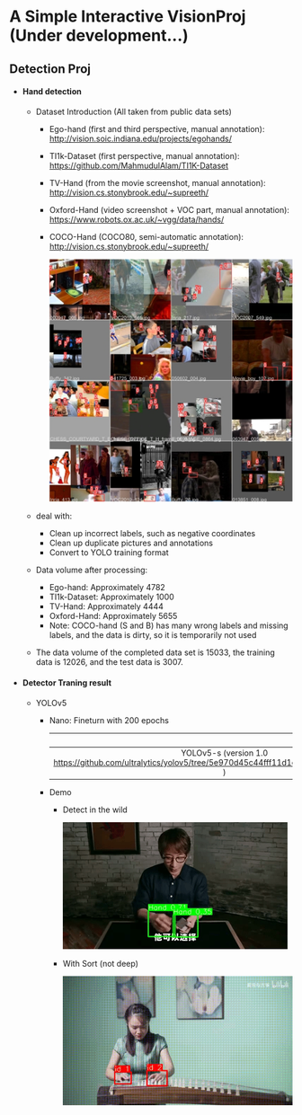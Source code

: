 # A Simple Interactive VisionProj (Under development...)

## Detection Proj

- #### Hand detection 

  - Dataset Introduction (All taken from public data sets)
    - Ego-hand (first and third perspective, manual annotation):  http://vision.soic.indiana.edu/projects/egohands/
    
    - TI1k-Dataset (first perspective, manual annotation): https://github.com/MahmudulAlam/TI1K-Dataset
    
    - TV-Hand (from the movie screenshot, manual annotation): http://vision.cs.stonybrook.edu/~supreeth/
    
    - Oxford-Hand (video screenshot + VOC part, manual annotation): https://www.robots.ox.ac.uk/~vgg/data/hands/
    
    - COCO-Hand (COCO80, semi-automatic annotation): http://vision.cs.stonybrook.edu/~supreeth/
    
      ![img](https://github.com/Complicateddd/SimInteract/blob/master/demo/YOLOv5/train_batch0.jpg)
    
  - deal with:
    - Clean up incorrect labels, such as negative coordinates
    - Clean up duplicate pictures and annotations
    - Convert to YOLO training format
    
  - Data volume after processing:
    - Ego-hand: Approximately 4782 
    - TI1k-Dataset: Approximately 1000 
    -  TV-Hand: Approximately 4444 
    - Oxford-Hand: Approximately 5655 
    - Note: COCO-hand (S and B) has many wrong labels and missing labels, and the data is dirty, so it is temporarily not used
    
  - The data volume of the completed data set is 15033, the training data is 12026, and the test data is 3007.

- #### Detector Traning result

  - YOLOv5

    - Nano: Fineturn with 200 epochs

      |                                                              | img_size | mAP(0.5) | mAP(0.5:0.95) | Params      | epoch      |
      | :----------------------------------------------------------: | -------- | -------- | ------------- | ----------- | ---------- |
      | YOLOv5-s (version 1.0 https://github.com/ultralytics/yolov5/tree/5e970d45c44fff11d1eb29bfc21bed9553abf986 ) | 640      | 91.7     | 58.1          | 27.6M (pth) | ~300 (15h) |

    - Demo

      - Detect in the wild

        ![img](https://github.com/Complicateddd/SimInteract/blob/master/demo/YOLOv5/yolov5nanoHand.gif)

      - With Sort (not deep)

        ![img](https://github.com/Complicateddd/SimInteract/blob/master/demo/YOLOv5/sort.gif)

        

      









